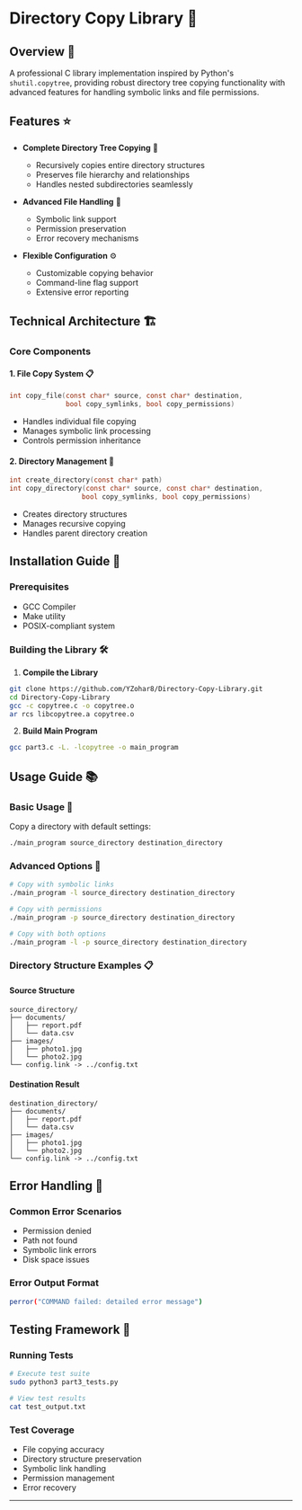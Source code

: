 # Directory Copy Library 📂

## Overview 🎯
A professional C library implementation inspired by Python's `shutil.copytree`, providing robust directory tree copying functionality with advanced features for handling symbolic links and file permissions.

## Features ⭐
- **Complete Directory Tree Copying** 🌲
  - Recursively copies entire directory structures
  - Preserves file hierarchy and relationships
  - Handles nested subdirectories seamlessly

- **Advanced File Handling** 📄
  - Symbolic link support
  - Permission preservation
  - Error recovery mechanisms

- **Flexible Configuration** ⚙️
  - Customizable copying behavior
  - Command-line flag support
  - Extensive error reporting

## Technical Architecture 🏗️

### Core Components

#### 1. File Copy System 📋
```c
int copy_file(const char* source, const char* destination, 
              bool copy_symlinks, bool copy_permissions)
```
- Handles individual file copying
- Manages symbolic link processing
- Controls permission inheritance

#### 2. Directory Management 📁
```c
int create_directory(const char* path)
int copy_directory(const char* source, const char* destination, 
                  bool copy_symlinks, bool copy_permissions)
```
- Creates directory structures
- Manages recursive copying
- Handles parent directory creation

## Installation Guide 💾

### Prerequisites
- GCC Compiler
- Make utility
- POSIX-compliant system

### Building the Library 🛠️

1. **Compile the Library**
```bash
git clone https://github.com/YZohar8/Directory-Copy-Library.git
cd Directory-Copy-Library
gcc -c copytree.c -o copytree.o
ar rcs libcopytree.a copytree.o
```

2. **Build Main Program**
```bash
gcc part3.c -L. -lcopytree -o main_program
```

## Usage Guide 📚

### Basic Usage 🚀
Copy a directory with default settings:
```bash
./main_program source_directory destination_directory
```

### Advanced Options 🔧
```bash
# Copy with symbolic links
./main_program -l source_directory destination_directory

# Copy with permissions
./main_program -p source_directory destination_directory

# Copy with both options
./main_program -l -p source_directory destination_directory
```

### Directory Structure Examples 📋

#### Source Structure
```
source_directory/
├── documents/
│   ├── report.pdf
│   └── data.csv
├── images/
│   ├── photo1.jpg
│   └── photo2.jpg
└── config.link -> ../config.txt
```

#### Destination Result
```
destination_directory/
├── documents/
│   ├── report.pdf
│   └── data.csv
├── images/
│   ├── photo1.jpg
│   └── photo2.jpg
└── config.link -> ../config.txt
```

## Error Handling 🚨

### Common Error Scenarios
- Permission denied
- Path not found
- Symbolic link errors
- Disk space issues

### Error Output Format
```bash
perror("COMMAND failed: detailed error message")
```

## Testing Framework 🧪

### Running Tests
```bash
# Execute test suite
sudo python3 part3_tests.py

# View test results
cat test_output.txt
```

### Test Coverage
- File copying accuracy
- Directory structure preservation
- Symbolic link handling
- Permission management
- Error recovery
---
